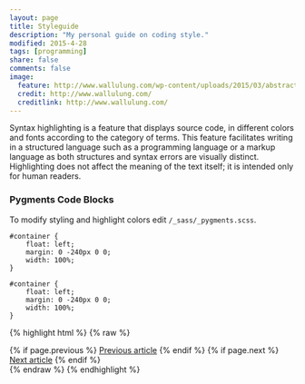 ```yaml
---
layout: page
title: Styleguide
description: "My personal guide on coding style."
modified: 2015-4-28
tags: [programming]
share: false
comments: false
image:
  feature: http://www.wallulung.com/wp-content/uploads/2015/03/abstract_wallpaper_7970_Cool_Amazing.jpg
  credit: http://www.wallulung.com/
  creditlink: http://www.wallulung.com/
---
```


Syntax highlighting is a feature that displays source code, in different colors and fonts according to the category of terms. This feature facilitates writing in a structured language such as a programming language or a markup language as both structures and syntax errors are visually distinct. Highlighting does not affect the meaning of the text itself; it is intended only for human readers.

### Pygments Code Blocks

To modify styling and highlight colors edit `/_sass/_pygments.scss`.

~~~ bad
#container {
    float: left;
    margin: 0 -240px 0 0;
    width: 100%;
}
~~~

~~~ good
#container {
    float: left;
    margin: 0 -240px 0 0;
    width: 100%;
}
~~~

{% highlight html %}
{% raw %}
<nav class="pagination" role="navigation">
    {% if page.previous %}
        <a href="{{ site.url }}{{ page.previous.url }}" class="btn" title="{{ page.previous.title }}">Previous article</a>
    {% endif %}
    {% if page.next %}
        <a href="{{ site.url }}{{ page.next.url }}" class="btn" title="{{ page.next.title }}">Next article</a>
    {% endif %}
</nav><!-- /.pagination -->
{% endraw %}
{% endhighlight %}
